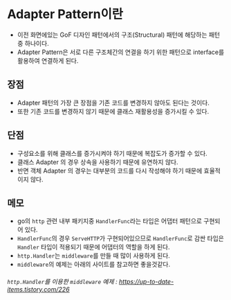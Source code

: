 # Adapter Pattern이란
 - 이전 화면에있는 GoF 디자인 패턴에서의 구조(Structural) 패턴에 해당하는 패턴중 하나이다.
 - Adapter Pattern은  서로 다른 구조체간의 연결을 하기 위한 패턴으로 interface를 활용하여 연결하게 된다.

## 장점
 - Adapter 패턴의 가장 큰 장점을 기존 코드를 변경하지 않아도 된다는 것이다.
 - 또한 기존 코드를 변경하지 않기 때문에 클래스 재활용성을 증가시킬 수 있다.
 
## 단점
 - 구성요소를 위해 클래스를 증가시켜야 하기 때문에 복잡도가 증가할 수 있다.
 - 클래스 Adapter 의 경우 상속을 사용하기 때문에 유연하지 않다.
 - 반면 객체 Adapter 의 경우는 대부분의 코드를 다시 작성해야 하기 때문에 효율적이지 않다.

## 메모
 - go의 <code>http</code> 관련 내부 패키지중 <code>HandlerFunc</code>라는 타입은 어댑터 패턴으로 구현되어 있다.
 -  <code>HandlerFunc</code>의 경우 <code>ServeHTTP</code>가 구현되어있으므로 <code>HandlerFunc</code>로 감싼 타입은 <code>Handler</code> 타입이 적용되기 때문에 어댑터의 역할을 하게 된다.
 - <code>http.Handler</code>는 <code>middleware</code>를 만들 때 많이 사용하게 된다.
 - <code>middleware</code>의 예제는 아래의 사이트를 참고하면 좋을것같다.
 ###### <code>http.Handler</code>를 이용한 <code>middleware</code> 예제 :  https://up-to-date-items.tistory.com/226
